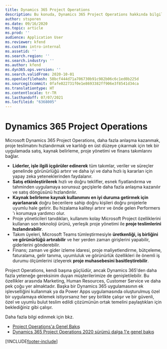 ```yaml
---
title: Dynamics 365 Project Operations
description: Bu konuda, Dynamics 365 Project Operations hakkında bilgiler sağlanmaktadır.
author: stsporen
ms.date: 09/16/2020
ms.topic: article
ms.prod: ''
audience: Application User
ms.reviewer: kfend
ms.custom: intro-internal
ms.assetid: ''
ms.search.region: ''
ms.search.industry: ''
ms.author: kfend
ms.dyn365.ops.version: ''
ms.search.validFrom: 2020-10-01
ms.openlocfilehash: 58bcf444d71a706730b91c982b06c6c1ed0b225d
ms.sourcegitcommit: 0fafe022731f0e1e8693382ff906e3f8541d34ca
ms.translationtype: HT
ms.contentlocale: tr-TR
ms.lasthandoff: 07/07/2021
ms.locfileid: "6368005"
---
```

# <a name="dynamics-365-project-operations"></a>Dynamics 365 Project Operations

Microsoft Dynamics 365 Project Operations, daha fazla anlaşma kazanmak, proje teslimatını hızlandırmak ve karlılığı en üst düzeye çıkarmak için tek bir uygulamada satış, kaynak belirleme, proje yönetimi ve finans takımlarını bağlar.

-   **Liderler, işle ilgili içgörüler edinerek** tüm takımlar, veriler ve süreçler genelinde görünürlüğü artırır ve daha iyi ve daha hızlı iş kararları için yapay zeka yeteneklerinden faydalanır.
-   **Satış etkinleştirilerek** hızlı ve doğru teklifler, esnek fiyatlandırma ve tahminden uygulamaya sorunsuz geçişlerle daha fazla anlaşma kazanılır ve satış döngüsünü hızlandırılır.
-   **Kaynak belirleme kaynak kullanımını en iyi duruma getirmek için ayarlanarak** doğru becerilere sahip doğru kişileri doğru projelerle uyumlu hale getirir. Bu hizalama kaliteyi artırır ve önde gelen Performers 'ı korumaya yardımcı olur.
-   Proje yöneticileri tanıdıkları, kullanımı kolay Microsoft Project özelliklerini kullanan son teknoloji ürünü, yerleşik proje yönetimi ile **proje teslimlerini hızlandırabilir**.
-   Takım üyeleri, Microsoft Teams tümleştirmesiyle **üretkenliği, iş birliğini ve görünürlüğü artırabilir** ve her yerden zaman girişlerini yapabilir, giderlerini gönderebilir.
-   Finans; zaman ve gider izleme idaresi, proje maliyetlendirme, bütçeleme, faturalama, gelir tanıma, uyumluluk ve görünürlük özellikleri ile önemli iş durumu ölçümlerini izleyerek **proje muhasebesini basitleştirebilir**.

Project Operations, kendi başına güçlüdür, ancak Dynamics 365'den daha fazla yeteneğe gereksinim duyan müşterilerimize de genişletilebilir. Bu özellikler arasında Marketing, Human Resources, Customer Service ve daha pek çoğu yer almaktadır. Başka bir Dynamics 365 uygulamasının ek işlevselliğini kullanmak ya da Power Apps uygulamasında oluşturulmuş özel bir uygulamaya eklemek istiyorsanız her şey birlikte çalışır ve bir güvenli, özel ve uyumlu bulut teslim edildi çözümünün ortak temelini paylaştıkları için beklediğiniz gibi çalışır.

Daha fazla bilgi edinmek için bkz.

- [Project Operations'a Genel Bakış](https://dynamics.microsoft.com/en-us/project-operations/overview/)
- [Dynamics 365 Project Operations 2020 sürümü dalga 1'e genel bakış](/dynamics365-release-plan/2020wave1/dynamics365-project-operations/)



[!INCLUDE[footer-include](includes/footer-banner.md)]

